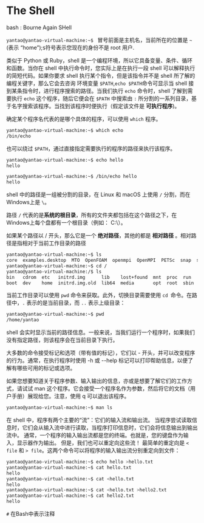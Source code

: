 # The Shell
bash : Bourne Again SHell

```yantao@yantao-virtual-machine:~$ ``` 冒号前面是主机名，当前所在的位置是 `~` (表示 “home”);`$`符号表示您现在的身份不是 root 用户.

类似于 Python 或 Ruby，shell 是一个编程环境，所以它具备变量、条件、循环和函数。当你在 shell 中执行命令时，您实际上是在执行一段 shell 可以解释执行的简短代码。如果你要求 shell 执行某个指令，但是该指令并不是 shell 所了解的编程关键字，那么它会去咨询 环境变量 `$PATH`,`echo $PATH`命令可显示当 shell 接到某条指令时，进行程序搜索的路径。当我们执行 `echo` 命令时，shell 了解到需要执行 `echo` 这个程序，随后它便会在 `$PATH` 中搜索由 `:` 所分割的一系列目录，基于名字搜索该程序。当找到该程序时便执行（假定该文件是 **可执行程序**)。

确定某个程序名代表的是哪个具体的程序，可以使用 `which` 程序。
```bash
yantao@yantao-virtual-machine:~$ which echo 
/bin/echo
 ```

也可以绕过 `$PATH`，通过直接指定需要执行的程序的路径来执行该程序。
```bash
yantao@yantao-virtual-machine:~$ echo hello
hello

yantao@yantao-virtual-machine:~$ /bin/echo hello
hello
```
shell 中的路径是一组被分割的目录，在 Linux 和 macOS 上使用 `/` 分割，而在Windows上是 `\`。

路径 `/` 代表的是**系统的根目录**，所有的文件夹都包括在这个路径之下，在Windows上每个盘都有一个根目录（例如： C:\）。

如果某个路径以 / 开头，那么它是一个 **绝对路径**，其他的都是 **相对路径** 。相对路径是指相对于当前工作目录的路径
```bash
yantao@yantao-virtual-machine:~$ ls
core  examples.desktop  MTO  OpenFOAM  openmpi  OpenMPI  PETSc  snap  swak4Foam  公共的  模板  视频  图片  文档  下载  音乐  桌面
yantao@yantao-virtual-machine:~$ cd /
yantao@yantao-virtual-machine:/$ ls
bin   cdrom  etc   initrd.img      lib    lost+found  mnt  proc  run   snap  swapfile  tmp  var      vmlinuz.old
boot  dev    home  initrd.img.old  lib64  media       opt  root  sbin  srv   sys       usr  vmlinuz
```

当前工作目录可以使用 `pwd` 命令来获取。此外，切换目录需要使用 `cd `命令。在路径中，`.` 表示的是当前目录，而 `..` 表示上级目录：
```bash
yantao@yantao-virtual-machine:~$ pwd
/home/yantao
```

shell 会实时显示当前的路径信息。一般来说，当我们运行一个程序时，如果我们没有指定路径，则该程序会在当前目录下执行。

大多数的命令接受标记和选项（带有值的标记），它们以 - 开头，并可以改变程序的行为。通常，在执行程序时使用 -h 或 --help 标记可以打印帮助信息，以便了解有哪些可用的标记或选项。

如果您想要知道关于程序参数、输入输出的信息，亦或是想要了解它们的工作方式，请试试 man 这个程序。它会接受一个程序名作为参数，然后将它的文档（用户手册）展现给您。注意，使用 q 可以退出该程序。
```bash
yantao@yantao-virtual-machine:~$ man ls

```

在 shell 中，程序有两个主要的“流”：它们的输入流和输出流。 当程序尝试读取信息时，它们会从输入流中进行读取，当程序打印信息时，它们会将信息输出到输出流中。 通常，一个程序的输入输出流都是您的终端。也就是，您的键盘作为输入，显示器作为输出。 但是，我们也可以重定向这些流！
最简单的重定向是 `< file` 和 `> file`。这两个命令可以将程序的输入输出流分别重定向到文件：
```bash
yantao@yantao-virtual-machine:~$ echo hello >hello.txt
yantao@yantao-virtual-machine:~$ cat hello.txt 
hello
yantao@yantao-virtual-machine:~$ cat <hello.txt 
hello
yantao@yantao-virtual-machine:~$ cat <hello.txt >hello2.txt
yantao@yantao-virtual-machine:~$ cat hello2.txt 
hello
```

`#` 在Bash中表示注释

